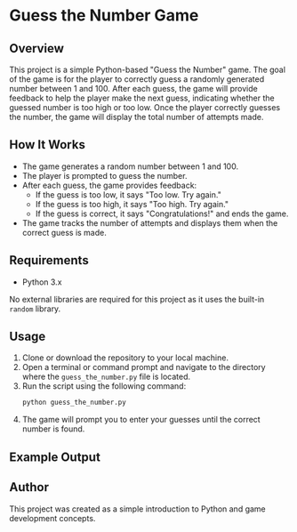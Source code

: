 # Guess the Number Game

## Overview

This project is a simple Python-based "Guess the Number" game. The goal of the game is for the player to correctly guess a randomly generated number between 1 and 100. After each guess, the game will provide feedback to help the player make the next guess, indicating whether the guessed number is too high or too low. Once the player correctly guesses the number, the game will display the total number of attempts made.

## How It Works

- The game generates a random number between 1 and 100.
- The player is prompted to guess the number.
- After each guess, the game provides feedback:
  - If the guess is too low, it says "Too low. Try again."
  - If the guess is too high, it says "Too high. Try again."
  - If the guess is correct, it says "Congratulations!" and ends the game.
- The game tracks the number of attempts and displays them when the correct guess is made.

## Requirements

- Python 3.x

No external libraries are required for this project as it uses the built-in `random` library.

## Usage

1. Clone or download the repository to your local machine.
2. Open a terminal or command prompt and navigate to the directory where the `guess_the_number.py` file is located.
3. Run the script using the following command:
    ```bash
    python guess_the_number.py
    ```
4. The game will prompt you to enter your guesses until the correct number is found.

## Example Output


## Author

This project was created as a simple introduction to Python and game development concepts.




